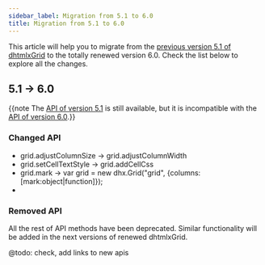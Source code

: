 ```yaml
---
sidebar_label: Migration from 5.1 to 6.0
title: Migration from 5.1 to 6.0
---          
```


This article will help you to migrate from the [previous version 5.1 of dhtmlxGrid](https://docs.dhtmlx.com/api__refs__dhtmlxgrid.html) to the totally renewed version 6.0. Check the list below to explore all the changes.

5.1 -> 6.0
-------------

{{note  The [API of version 5.1](https://docs.dhtmlx.com/api__refs__dhtmlxgrid.html) is still available, but it is incompatible with the [API of version 6.0](grid/temp_api.md).}}

### Changed API

- grid.adjustColumnSize -> grid.adjustColumnWidth
- grid.setCellTextStyle -> grid.addCellCss
- grid.mark -> var grid = new dhx.Grid("grid", {columns: [mark:object|function]});
- 

### Removed API

All the rest of API methods have been deprecated. Similar functionality will be added in the next versions of renewed dhtmlxGrid.

@todo:
check, add links to new apis